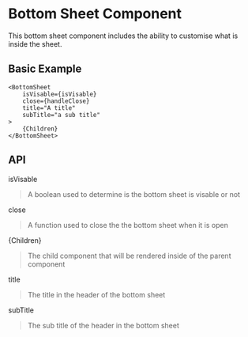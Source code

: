 # Bottom Sheet Component

This bottom sheet component includes the ability to customise what is inside the sheet.

## Basic Example

```
<BottomSheet
    isVisable={isVisable}
    close={handleClose}
    title="A title"
    subTitle="a sub title"
>
    {Children}
</BottomSheet>
```

## API

isVisable

> A boolean used to determine is the bottom sheet is visable or not

close

> A function used to close the the bottom sheet when it is open

{Children}

> The child component that will be rendered inside of the parent component

title

> The title in the header of the bottom sheet

subTitle

> The sub title of the header in the bottom sheet
